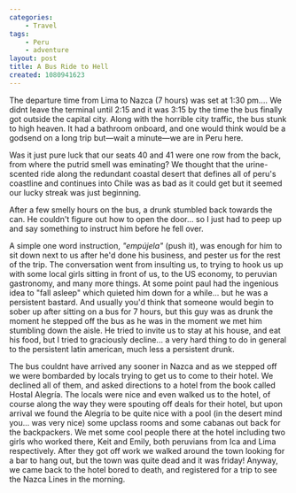 ```yaml
---
categories:
    - Travel
tags:
    - Peru
    - adventure
layout: post
title: A Bus Ride to Hell
created: 1080941623
---
```


The departure time from Lima to Nazca (7 hours) was set at 1:30 pm.... We didnt leave the terminal until 2:15 and it was 3:15 by the time the bus finally got outside the capital city. Along with the horrible city traffic, the bus stunk to high heaven. It had a bathroom onboard, and one would think would be a godsend on a long trip but—wait a minute—we are in Peru here.

<!--more-->

Was it just pure luck that our seats 40 and 41 were one row from the back, from where the putrid smell was eminating?  We thought that the urine-scented ride along the redundant coastal desert that defines all of peru's coastline and continues into Chile was as bad as it could get but it seemed our lucky streak was just beginning.

After a few smelly hours on the bus, a drunk stumbled back towards the can. He couldn't figure out how to open the door... so I just had to peep up and say something to instruct him before he fell over.

A simple one word instruction, *"empújela"* (push it), was enough for him to sit down next to us after he'd done his business, and pester us for the rest of the trip.  The conversation went from insulting us, to trying to hook us up with some local girls sitting in front of us, to the US economy,  to peruvian gastronomy, and many more things. At some point paul had the ingenious idea to "fall asleep" which quieted him down for a while... but he was a persistent bastard.  And usually you'd think that someone would begin to sober up after sitting on a bus for 7 hours, but this guy was as drunk the moment he stepped off the bus as he was in the moment we met him stumbling down the aisle. He tried to invite us to stay at his house, and eat his food, but I tried to graciously decline... a very hard thing to do in general to the persistent latin american, much less a persistent drunk.

The bus couldnt have arrived any sooner in Nazca and as we stepped off we were bombarded by locals trying to get us to come to their hotel.  We declined all of them, and asked directions to a hotel from the book called Hostal Alegría.  The locals were nice and even walked us to the hotel, of course along the way they were spouting off deals for their hotel, but upon arrival we found the Alegría to be quite nice with a pool (in the desert mind you... was very nice) some upclass rooms and some cabanas out back for the backpackers.   We met some cool people there at the hotel including two girls who worked there, Keit and Emily, both peruvians from Ica and Lima respectively.  After they got off work we walked around the town looking for a bar to hang out, but the town was quite dead and it was friday!  Anyway, we came back to the hotel bored to death, and registered for a trip to see the Nazca Lines in the morning. 
